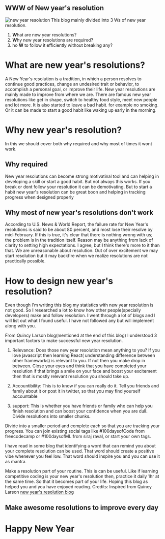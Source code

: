 ## WWW of New year's resolution

![new year resolution](https://cdn.pixabay.com/photo/2016/12/04/02/22/idea-1880978_960_720.jpg "Image by Arek Socha from Pixabay")
This blog mainly divided into 3 Ws of new year resolution.
1. **W**hat are new year resolutions?
2. **W**hy new year resolutions are required?
3. ho **W** to follow it efficiently without breaking any?

# What are new year's resolutions?

A New Year's resolution is a tradition, in which a person resolves to continue good practices, change an undesired trait or behavior, to accomplish a personal goal, or improve their life.
New year resolutions are mainly made to improve from where we are. There are famous new year resolutions like get in shape, switch to healthy food style, meet new people and lot more. 
It is also started to leave a bad habit. for example no smoking. Or it can be made to start a good habit like waking up early in the morning.

# Why new year's resolution?

In this we should cover both why required and why most of times it wont work.

## Why required

New year resolutions can become strong motivatinal tool and can helping in developing a skill or start a good habit. But not always this works. If you break or dont follow your resolution it can be demotivating. But to start a  habit new year's resolution can be great boon and helping in tracking progress when designed properly

## Why most of new year's resolutions don't work

According to U.S. News & World Report, the failure rate for New Year's resolutions is said to be about 80 percent, and most lose their resolve by mid-February. If this is true, it's clear that there is nothing wrong with us; the problem is in the tradition itself. Reason may be anything from lack of clarity to setting high expectations. I agree, but I think there's more to it than that. We are unreasonable about resolution. Out of over excitement we may start resolution but it may backfire when we realize resolutions are not practically possible. 

# How to design new year's resolution?

Even though I'm writing this blog my statistics with new year resolution is not good. So I researched a lot to know how other people(specially developers) make and follow resolution. I went through a lot of blogs and I will list out what I found useful. I have not followed any but will implement along with you.

From Quincy Larson blog(mentioned at the end of this blog) I understood  3 important factors to make successful new year resolution.

1. Relevance: Does those new year resolution mean anything to you? If you love javascript then learning React( understanding difference between other frameworks) is relevant to you. If not then you make drop in between. Close your eyes and think that you have completed your resolution if that brings a smile on your face and boost your excitement then that is mostly relevant resolution you should take up.

2. Accountibility: This is to know if you can really do it. Tell you friends and family about it or post it in twitter, so that you may find yourself accountable
3. support: This is whether you have friends or family who can help you finish resolution and can boost your confidence when you are dull.
Divide resolutions into smaller chunks. 

Divide into a smaller period and complete each so that you are tracking your progress. You can join existing social tags like #100daysofCode from freecodecamp or #100daysofML from siraj raval, or start your own tags.

I have read in some blog that identifying a word that can remind you about your complete resolution can be used. That word should create a positive vibe whenever you feel low. That word should inspire you and you can use it as mantra.

Make a resolution part of your routine. This is can be useful. Like if learning competitive coding is your new year's resolution then, practice it daily 1hr at the same time. So that it becomes part of your life. 
Hoping this blog as helped you and you have enjoyed reading.
Credits: Inspired from Quincy Larson [new year's resolution blog](https://www.freecodecamp.org/news/developer-new-years-resolution-guide/)
 
## Make awesome resolutions to improve every day

# Happy New Year
